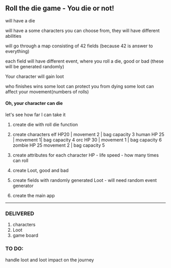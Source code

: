 ## Roll the die game - You die or not! 

will have a die 

will have a some characters you can choose from, they will have different abilities

will go through a map consisting of 42 fields (because 42 is answer to everything)

each field will have different event, where you roll a die, good or bad (these will be generated randomly)

Your character will gain loot

who finishes wins
some loot can protect you from dying
some loot can affect your movement(numbers of rolls)


#### Oh, your character can die

let's see how far I can take it

1. create die with roll die function
2. create characters
    elf HP20 | movement 2 | bag capacity 3
    human HP 25 | movement 1| bag capacity 4
    orc HP 30 | movement 1 | bag capacity 6
    zombie HP 25 movement 2 | bag capacity 5
3. create attributes for each character
    HP - life
    speed - how many times can roll
    
4. create Loot, good and bad
5. create fields with randomly generated Loot - will need random event generator

6. create the main app 

--------------

### DELIVERED
1. characters
2. Loot
3. game board

### TO DO:
handle loot and loot impact on the journey

